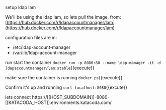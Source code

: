 setup ldap lam

We'll be using the ldap lam, so lets pull the image, from:
[https://hub.docker.com/r/ldapaccountmanager/lam](https://hub.docker.com/r/ldapaccountmanager/lam)

configuration files are in:
- /etc/ldap-account-manager
- /var/iib/ldap-account-manager

run start the container
`docker run -p 8080:80 --name ldap-manager -it -d ldapaccountmanager/lam:stable`{{execute}}

make sure the container is running
`docker ps`{{execute}}

Confirm it's up and running
`curl localhost:8080`{{excute}}

lets connect
https://[[HOST_SUBDOMAIN]]-8080-[[KATACODA_HOST]].environments.katacoda.com/